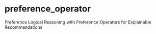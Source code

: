 # preference_operator
Preference Logical Reasoning with Preference Operators for Explainable Recommendations
